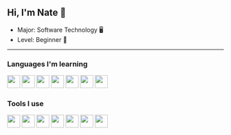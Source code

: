 ## Hi, I'm Nate 🦈
- Major: Software Technology 🖥️
- Level: Beginner 🌱
<!--
**cj1ayi/cj1ayi** is a ✨ _special_ ✨ repository because its `README.md` (this file) appears on your GitHub profile.
-->
---
### Languages I'm learning
 <p align="left">
<img src="https://cdn.jsdelivr.net/gh/devicons/devicon@latest/icons/c/c-original.svg"width="30" height="30" />
<img src="https://cdn.jsdelivr.net/gh/devicons/devicon@latest/icons/java/java-original.svg"width="30" height="30"/>
<img src="https://cdn.jsdelivr.net/gh/devicons/devicon@latest/icons/html5/html5-original.svg" width="30" height="30"/>
<img src="https://cdn.jsdelivr.net/gh/devicons/devicon@latest/icons/css3/css3-original.svg"width="30" height="30" />
<img src="https://cdn.jsdelivr.net/gh/devicons/devicon@latest/icons/javascript/javascript-original.svg"width="30" height="30"  />
<img src="https://cdn.jsdelivr.net/gh/devicons/devicon@latest/icons/python/python-original.svg"width="30" height="30"/>
<img src="https://cdn.jsdelivr.net/gh/devicons/devicon@latest/icons/godot/godot-original.svg"width="30" height="30" />

### Tools I use
</p>
<p align="left">
 <img src="https://cdn.jsdelivr.net/gh/devicons/devicon@latest/icons/linux/linux-original.svg"width="30" height="30" />
 <img src="https://cdn.jsdelivr.net/gh/devicons/devicon@latest/icons/fedora/fedora-original.svg"width="30" height="30" />
 <img src="https://cdn.jsdelivr.net/gh/devicons/devicon@latest/icons/windows11/windows11-original.svg"width="30" height="30" />
 <img src="https://cdn.jsdelivr.net/gh/devicons/devicon@latest/icons/vscode/vscode-original.svg"width="30" height="30" />
 <img src="https://cdn.jsdelivr.net/gh/devicons/devicon@latest/icons/figma/figma-original.svg"width="30" height="30" />
 <img src="https://cdn.jsdelivr.net/gh/devicons/devicon@latest/icons/intellij/intellij-original.svg"width="30" height="30" />
<img src="https://cdn.jsdelivr.net/gh/devicons/devicon@latest/icons/godot/godot-original.svg"width="30" height="30" />

 
</p>
